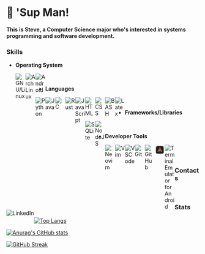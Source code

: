 # :hatching_chick: 'Sup Man!

**This is Steve, a Computer Science major who's interested in systems programming and software development.**

### Skills

- **Operating System**

  <a href="https://www.gnu.org/gnu/linux-and-gnu.en.html">     
    <img align="left" alt="GNU/Linux" width="26px" src="https://cdn.jsdelivr.net/gh/devicons/devicon/icons/linux/linux-original.svg">
  </a>

  <a href="https://archlinux.org/">
    <img align="left" alt="Arch Linux" width="26px" src="https://www.archlinux.org/logos/archlinux-icon-crystal-64.svg">
  </a>

  <a href="https://www.android.com">
    <img align="left" alt="Android" width="26px" src="https://cdn.jsdelivr.net/gh/devicons/devicon/icons/android/android-original.svg">
  </a>

<br>

- **Languages**

  <a href="https://www.python.org/">
    <img align="left" alt="Python" width="26px" src="https://cdn.jsdelivr.net/gh/devicons/devicon/icons/python/python-original.svg" />
  </a>

  <a href="https://www.java.com/en/">
    <img align="left" alt="Java" width="26px" src="https://cdn.jsdelivr.net/gh/devicons/devicon/icons/java/java-original.svg" />
  </a>

  <a href="https://www.cprogramming.com/">
    <img align="left" alt="C" width="26px" src="https://cdn.jsdelivr.net/gh/devicons/devicon/icons/c/c-original.svg" />
  </a>
 
  <a href="https://www.rust-lang.org/">
    <img align="left" alt="Rust" width="26px" src="https://cdn.jsdelivr.net/gh/devicons/devicon/icons/rust/rust-plain.svg" />
  </a>
    
  <a href="https://www.javascript.com/">
    <img align="left" alt="JavaScript" width="26px" src="https://cdn.jsdelivr.net/gh/devicons/devicon/icons/javascript/javascript-original.svg">
  </a>
    
  <a href="https://html.spec.whatwg.org/multipage/">
    <img align="left" alt="HTML" width="26px" src="https://cdn.jsdelivr.net/gh/devicons/devicon/icons/html5/html5-original.svg" />
  </a>
    
  <a href="https://www.w3.org/Style/CSS/Overview.en.html">
    <img align="left" alt="CSS" width="26px" src="https://cdn.jsdelivr.net/gh/devicons/devicon/icons/css3/css3-original.svg">
  </a>
    
  <a href="https://www.gnu.org/software/bash">
    <img align="left" alt="BASH" width="26px" src="https://cdn.jsdelivr.net/gh/devicons/devicon/icons/bash/bash-original.svg" />
  </a>

  <a href="https://www.latex-project.org/">
    <img align="left" alt="Latex" width="26px" src="https://cdn.jsdelivr.net/gh/devicons/devicon/icons/latex/latex-original.svg" />
  </a>

<br>

- **Frameworks/Libraries**

  <a href="https://sqlite.org/index.html">
    <img align="left" alt="SQLite" width="26px" src="https://cdn.jsdelivr.net/gh/devicons/devicon/icons/sqlite/sqlite-original.svg" />
  </a>
 
  <a href="https://nodejs.org/en">
    <img align="left" alt="NodeJS" width="26px" src="https://cdn.jsdelivr.net/gh/devicons/devicon/icons/nodejs/nodejs-original.svg" />
  </a>

<br>

- **Developer Tools** 

  <a href="https://www.neovim.io">
    <img align="left"alt="Neovim" width="26px" src="https://raw.githubusercontent.com/nihsx/icon/main/tools/text-editor/neovim.svg" />
  </a>

  <a href="https://www.vim.org/">
    <img align="left"alt="Vim" width="26px" src="https://cdn.jsdelivr.net/gh/devicons/devicon/icons/vim/vim-original.svg" />
  </a>
    
  <a href="https://www.markdownguide.org/">
    <img align="left" alt="VSCode" width="26px" src="https://cdn.jsdelivr.net/gh/devicons/devicon/icons/vscode/vscode-original.svg" />
  </a>

  <a href="https://git-scm.com">
    <img align="left" alt="Git" width="26px" src="https://cdn.jsdelivr.net/gh/devicons/devicon/icons/git/git-original.svg" />
  </a>

  <a href="https://github.com/" target="_blank">
    <img align="left" alt="GitHub" width="26px" src="https://cdn.jsdelivr.net/gh/devicons/devicon/icons/github/github-original.svg"/>
  </a>

  <a href="https://alacritty.org/">
    <img align="left" alt="Alacritty" width="26px" src="https://github.com/alacritty/alacritty/blob/master/extra/logo/alacritty-term%2Bscanlines.svg" />
  </a>

  <a href="https://wiki.termux.com">
    <img align="left" alt="Terminal Emulator for Android" width="26px" src="https://raw.githubusercontent.com/nihsx/icon/main/tools/terminal-emulator/termux.png"/>
  </a>

<br>
<br>

### Contacts

  <a href="https://www.linkedin.com/in/stevepaguio">
    <img align="left" alt="LinkedIn" width="auto" height="26px" src="https://cdn.jsdelivr.net/gh/devicons/devicon/icons/linkedin/linkedin-original.svg">
  </a>

<br>

### Stats

[![Top Langs](https://github-readme-stats.vercel.app/api/top-langs/?username=steguiosaur&layout=compact&theme=dark)](https://github.com/steguiosaur)

[![Anurag's GitHub stats](https://github-readme-stats.vercel.app/api?username=steguiosaur&show_icons=true&&theme=dark)](https://github.com/steguiosaur)

[![GitHub Streak](https://streak-stats.demolab.com/?user=steguiosaur&theme=dark)](https://github.com/steguiosaur)
